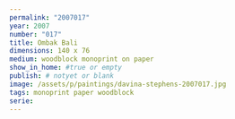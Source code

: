 ```yaml
---
permalink: "2007017"
year: 2007
number: "017"
title: Ombak Bali
dimensions: 140 x 76
medium: woodblock monoprint on paper
show_in_home: #true or empty
publish: # notyet or blank
image: /assets/p/paintings/davina-stephens-2007017.jpg
tags: monoprint paper woodblock
serie:
---
```

